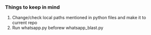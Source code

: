 ### Things to keep in mind

1. Change/check local paths mentioned in python files and make it to current repo
2. Run whatsapp.py beforew whatsapp_blast.py
